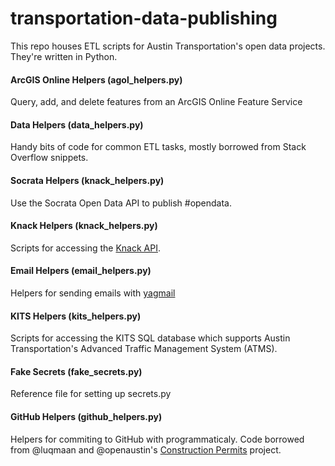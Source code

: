 # transportation-data-publishing

This repo houses ETL scripts for Austin Transportation's open data projects. They're written in Python.

#### ArcGIS Online Helpers (agol_helpers.py)
Query, add, and delete features from an ArcGIS Online Feature Service

#### Data Helpers (data_helpers.py)
Handy bits of code for common ETL tasks, mostly borrowed from Stack Overflow snippets.

#### Socrata Helpers (knack_helpers.py)
Use the Socrata Open Data API to publish #opendata. 

#### Knack Helpers (knack_helpers.py)
Scripts for accessing the [Knack API](http://knack.freshdesk.com/support/solutions/articles/5000444173-working-with-the-api).

#### Email Helpers (email_helpers.py)
Helpers for sending emails with [yagmail](https://github.com/kootenpv/yagmail)

#### KITS Helpers (kits_helpers.py)
Scripts for accessing the KITS SQL database which supports Austin Transportation's Advanced Traffic Management System (ATMS).

#### Fake Secrets (fake_secrets.py)
Reference file for setting up secrets.py

#### GitHub Helpers (github_helpers.py)
Helpers for commiting to GitHub with programmaticaly. Code borrowed from @luqmaan and @openaustin's [Construction Permits](https://github.com/open-austin/construction-permits) project.
